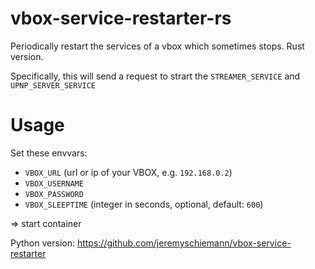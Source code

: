# vbox-service-restarter-rs
Periodically restart the services of a vbox which sometimes stops. Rust version.

Specifically, this will send a request to strart the `STREAMER_SERVICE` and `UPNP_SERVER_SERVICE`

# Usage
Set these envvars:
- `VBOX_URL` (url or ip of your VBOX, e.g. `192.168.0.2`)
- `VBOX_USERNAME`
- `VBOX_PASSWORD`
- `VBOX_SLEEPTIME` (integer in seconds, optional, default: `600`)

=> start container

Python version: https://github.com/jeremyschiemann/vbox-service-restarter
